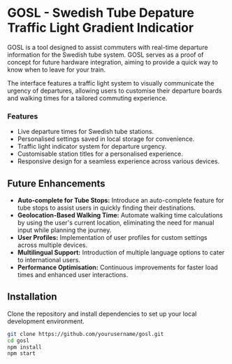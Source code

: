 # GOSL - Swedish Tube Depature Traffic Light Gradient Indicatior

GOSL is a tool designed to assist commuters with real-time departure information for the Swedish tube system. GOSL serves as a proof of concept for future hardware integration, aiming to provide a quick way to know when to leave for your train.

The interface features a traffic light system to visually communicate the urgency of departures, allowing users to customise their departure boards and walking times for a tailored commuting experience.

### Features

- Live departure times for Swedish tube stations.
- Personalised settings saved in local storage for convenience.
- Traffic light indicator system for departure urgency.
- Customisable station titles for a personalised experience.
- Responsive design for a seamless experience across various devices.

## Future Enhancements

- **Auto-complete for Tube Stops:** Introduce an auto-complete feature for tube stops to assist users in quickly finding their destinations.
- **Geolocation-Based Walking Time:** Automate walking time calculations by using the user's current location, eliminating the need for manual input while planning the journey.
- **User Profiles:** Implementation of user profiles for custom settings across multiple devices.
- **Multilingual Support:** Introduction of multiple language options to cater to international users.
- **Performance Optimisation:** Continuous improvements for faster load times and enhanced user interactions.

## Installation

Clone the repository and install dependencies to set up your local development environment.

```bash
git clone https://github.com/yourusername/gosl.git
cd gosl
npm install
npm start
```
